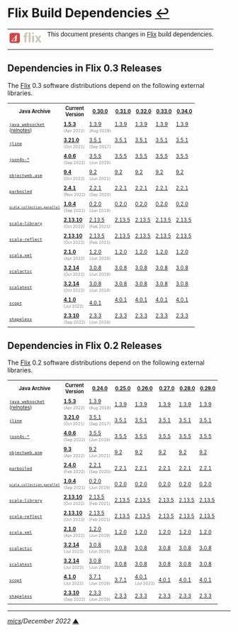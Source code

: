 # <span id="top">Flix Build Dependencies</span> <span style="size:25%;"><a href="README.md">↩</a></span>

<table style="font-family:Helvetica,Arial;font-size:14px;line-height:1.6;">
  <tr>
  <td style="border:0;padding:0 10px 0 0;min-width:60px;max-width:100px;">
    <a href="https://flix.dev/" rel="external"><img style="border:0;width:80px;" src="./docs/images/flix-logo.png" alt="Flix project" /></a>
  </td>
  <td style="border:0;padding:0;vertical-align:text-top;">
    This document presents changes in <a href="https://flix.dev/" rel="external">Flix</a> build dependencies.<br/>&nbsp;
  </td>
  </tr>
</table>

<!--
## <span id="intro">Introduction</span>

> **:mag_right:** We observe a jump in the increases in size of the software distributions : 
> |  Version  | Release date | Zip archive | Installation |
> |:----------|:------------:|:-----------:|:------------:|
> | [3.2.1](https://github.com/lampepfl/dotty/releases/tag/3.2.1-RC2) | Sep 2022 | 35.6 MB | 37.6 MB |
> | [3.2.0](https://github.com/lampepfl/dotty/releases/tag/3.2.0) | Sep 2022 | 34.2 MB | 36.1 MB |
> |  [3.1.3](https://github.com/lampepfl/dotty/releases/tag/3.1.3)     | Jun 2022 |   33.8 MB   |   35.7 MB    |
> |  [3.1.2](https://github.com/lampepfl/dotty/releases/tag/3.1.2)     | Apr 2022 |   33.4 MB   |   35.3 MB    |
-->

## <span id="flix03_releases">Dependencies in Flix 0.3 Releases</span>

The [Flix] 0.3 software distributions depend on the following external libraries.

<table style="font-size:80%;">
<tr>
  <th style="padding:4px;min-width:115px;">Java Archive</th>
  <th style="padding:4px;">Current<br/>Version</th>
  <th><a href="https://github.com/flix/flix/releases/tag/v0.30.0">0.30.0</a><br/><span style="color:red;"></span></th>
  <th><a href="https://github.com/flix/flix/releases/tag/v0.31.0">0.31.0</a><br/><span style="color:red;"></span></th>
  <th><a href="https://github.com/flix/flix/releases/tag/v0.32.0">0.32.0</a><br/><span style="color:red;"></span></th>
  <th><a href="https://github.com/flix/flix/releases/tag/v0.33.0">0.33.0</a><br/><span style="color:red;"></span></th>
  <th><a href="https://github.com/flix/flix/releases/tag/v0.34.0">0.34.0</a><br/><span style="color:red;"></span></th>
</tr>
<tr>
  <td style="padding:4px;"><a href="https://github.com/TooTallNate/Java-WebSocket"><code>java_websocket</code></a><br/>(<a href="https://github.com/TooTallNate/Java-WebSocket/releases">relnotes</a>)</td>
  <td style="padding:4px;"><a href="https://github.com/TooTallNate/Java-WebSocket/releases/tag/v1.5.3"><b>1.5.3</b></a><br/><span style="color:gray;font-size:80%;">(Apr&nbsp;2022)</span></td>
  <td style="padding:4px;"><a href="https://github.com/TooTallNate/Java-WebSocket/releases/tag/v1.3.9">1.3.9</a><br/><span style="color:gray;font-size:80%;">(Aug&nbsp;2018)</span></td>
  <td style="padding:4px;"><a href="https://github.com/TooTallNate/Java-WebSocket/releases/tag/v1.3.9">1.3.9</a><br/>&nbsp;</td>
  <td style="padding:4px;"><a href="https://github.com/TooTallNate/Java-WebSocket/releases/tag/v1.3.9">1.3.9</a><br/>&nbsp;</td>
  <td style="padding:4px;"><a href="https://github.com/TooTallNate/Java-WebSocket/releases/tag/v1.3.9">1.3.9</a><br/>&nbsp;</td>
  <td style="padding:4px;"><a href="https://github.com/TooTallNate/Java-WebSocket/releases/tag/v1.3.9">1.3.9</a><br/>&nbsp;</td>
</tr>
<tr>
  <td style="padding:4px;"><a href="https://mvnrepository.com/artifact/org.jline/jline"><code>jline</code></a></td>
  <td style="padding:4px;"><a href="https://mvnrepository.com/artifact/org.jline/jline/3.21.0"><b>3.21.0</b></a><br/><span style="color:gray;font-size:80%;">(Oct&nbsp;2021)</span></td>
  <td style="padding:4px;"><a href="https://mvnrepository.com/artifact/org.jline/jline/3.5.1">3.5.1</a><br/><span style="color:gray;font-size:80%;">(Sep&nbsp;2017)</span></td>
  <td style="padding:4px;"><a href="https://mvnrepository.com/artifact/org.jline/jline/3.5.1">3.5.1</a><br/>&nbsp;</td>
  <td style="padding:4px;"><a href="https://mvnrepository.com/artifact/org.jline/jline/3.5.1">3.5.1</a><br/>&nbsp;</td>
  <td style="padding:4px;"><a href="https://mvnrepository.com/artifact/org.jline/jline/3.5.1">3.5.1</a><br/>&nbsp;</td>
  <td style="padding:4px;"><a href="https://mvnrepository.com/artifact/org.jline/jline/3.5.1">3.5.1</a><br/>&nbsp;</td>
</tr>
<tr>
  <td style="padding:4px;"><a href="https://mvnrepository.com/artifact/org.json4s/json4s-core"><code>json4s-*</code></a></td>
  <td style="padding:4px;"><a href="https://mvnrepository.com/artifact/org.json4s/json4s-core_2.13/4.0.6"><b>4.0.6</b></a><br/><span style="color:gray;font-size:80%;">(Sep&nbsp;2022)</span></td>
  <td style="padding:4px;"><a href="https://mvnrepository.com/artifact/org.json4s/json4s-core_2.13/3.5.5">3.5.5</a><br/><span style="color:gray;font-size:80%;">(Jun&nbsp;2019)</span></td>
  <td style="padding:4px;"><a href="https://mvnrepository.com/artifact/org.json4s/json4s-core_2.13/3.5.5">3.5.5</a><br/>&nbsp;</td>
  <td style="padding:4px;"><a href="https://mvnrepository.com/artifact/org.json4s/json4s-core_2.13/3.5.5">3.5.5</a><br/>&nbsp;</td>
  <td style="padding:4px;"><a href="https://mvnrepository.com/artifact/org.json4s/json4s-core_2.13/3.5.5">3.5.5</a><br/>&nbsp;</td>
  <td style="padding:4px;"><a href="https://mvnrepository.com/artifact/org.json4s/json4s-core_2.13/3.5.5">3.5.5</a><br/>&nbsp;</td>
</tr>
<tr>
  <td style="padding:4px;"><a href="https://mvnrepository.com/artifact/org.ow2.asm/asm"><code>objectweb.asm</code></a></td>
  <td style="padding:4px;"><a href="https://mvnrepository.com/artifact/org.ow2.asm/asm/9.4"><b>9.4</b></a><br/><span style="color:gray;font-size:80%;">(Oct&nbsp;2022)</span></td>
  <td style="padding:4px;"><a href="https://mvnrepository.com/artifact/org.ow2.asm/asm/9.2">9.2</a><br/><span style="color:gray;font-size:80%;">(Jun&nbsp;2021)</span></td>
  <td style="padding:4px;"><a href="https://mvnrepository.com/artifact/org.ow2.asm/asm/9.2">9.2</a><br/>&nbsp;</td>
  <td style="padding:4px;"><a href="https://mvnrepository.com/artifact/org.ow2.asm/asm/9.2">9.2</a><br/>&nbsp;</td>
  <td style="padding:4px;"><a href="https://mvnrepository.com/artifact/org.ow2.asm/asm/9.2">9.2</a><br/>&nbsp;</td>
  <td style="padding:4px;"><a href="https://mvnrepository.com/artifact/org.ow2.asm/asm/9.2">9.2</a><br/>&nbsp;</td>
</tr>
<tr>
  <td style="padding:4px;"><a href="https://mvnrepository.com/artifact/org.parboiled/parboiled"><code>parboiled</code></a></td>
  <td style="padding:4px;"><a href="https://mvnrepository.com/artifact/org.parboiled/parboiled_2.13/2.4.1"><b>2.4.1</b></a><br/><span style="color:gray;font-size:80%;">(Nov&nbsp;2022)</span></td>
  <td style="padding:4px;"><a href="https://mvnrepository.com/artifact/org.parboiled/parboiled_2.13/2.2.1">2.2.1</a><br/><span style="color:gray;font-size:80%;">(Sep&nbsp;2020)</span></td>
  <td style="padding:4px;"><a href="https://mvnrepository.com/artifact/org.parboiled/parboiled_2.13/2.2.1">2.2.1</a><br/>&nbsp;</td>
  <td style="padding:4px;"><a href="https://mvnrepository.com/artifact/org.parboiled/parboiled_2.13/2.2.1">2.2.1</a><br/>&nbsp;</td>
  <td style="padding:4px;"><a href="https://mvnrepository.com/artifact/org.parboiled/parboiled_2.13/2.2.1">2.2.1</a><br/>&nbsp;</td>
  <td style="padding:4px;"><a href="https://mvnrepository.com/artifact/org.parboiled/parboiled_2.13/2.2.1">2.2.1</a><br/>&nbsp;</td>
</tr>
<tr>
  <td style="padding:4px;font-size:80%;"><a href="https://mvnrepository.com/artifact/org.scala-lang.modules/scala-parallel-collections"><code>scala.collection.parallel</code></a></td>
  <td style="padding:4px;"><a href="https://mvnrepository.com/artifact/org.scala-lang.modules/scala-parallel-collections_2.13/1.0.4"><b>1.0.4</b></a><br/><span style="color:gray;font-size:80%;">(Sep&nbsp;2021)</span></td>
  <td style="padding:4px;"><a href="https://mvnrepository.com/artifact/org.scala-lang.modules/scala-parallel-collections_2.13/0.2.0">0.2.0</a><br/><span style="color:gray;font-size:80%;">(Jun&nbsp;2019)</span></td>
  <td style="padding:4px;"><a href="https://mvnrepository.com/artifact/org.scala-lang.modules/scala-parallel-collections_2.13/0.2.0">0.2.0</a><br/>&nbsp;</td>
  <td style="padding:4px;"><a href="https://mvnrepository.com/artifact/org.scala-lang.modules/scala-parallel-collections_2.13/0.2.0">0.2.0</a><br/>&nbsp;</td>
  <td style="padding:4px;"><a href="https://mvnrepository.com/artifact/org.scala-lang.modules/scala-parallel-collections_2.13/0.2.0">0.2.0</a><br/>&nbsp;</td>
  <td style="padding:4px;"><a href="https://mvnrepository.com/artifact/org.scala-lang.modules/scala-parallel-collections_2.13/0.2.0">0.2.0</a><br/>&nbsp;</td>
</tr>
<tr>
  <td style="padding:4px;"><a href="https://mvnrepository.com/artifact/org.scala-lang/scala-library"><code>scala-library</code></a></td>
  <td style="padding:4px;"><a href="https://mvnrepository.com/artifact/org.scala-lang/scala-library/2.13.10"><b>2.13.10</b></a><br/><span style="color:gray;font-size:80%;">(Oct&nbsp;2022)</span></td>
  <td style="padding:4px;"><a href="https://mvnrepository.com/artifact/org.scala-lang/scala-library/2.13.5">2.13.5</a><br/><span style="color:gray;font-size:80%;">(Feb&nbsp;2021)</span></td>
  <td style="padding:4px;"><a href="https://mvnrepository.com/artifact/org.scala-lang/scala-library/2.13.5">2.13.5</a><br/>&nbsp;</td>
  <td style="padding:4px;"><a href="https://mvnrepository.com/artifact/org.scala-lang/scala-library/2.13.5">2.13.5</a><br/>&nbsp;</td>
  <td style="padding:4px;"><a href="https://mvnrepository.com/artifact/org.scala-lang/scala-library/2.13.5">2.13.5</a><br/>&nbsp;</td>
  <td style="padding:4px;"><a href="https://mvnrepository.com/artifact/org.scala-lang/scala-library/2.13.5">2.13.5</a><br/>&nbsp;</td>
</tr>
<tr>
  <td style="padding:4px;"><a href="https://mvnrepository.com/artifact/org.scala-lang/scala-reflect"><code>scala-reflect</code></a></td>
  <td style="padding:4px;"><a href="https://mvnrepository.com/artifact/org.scala-lang/scala-reflect/2.13.10"><b>2.13.10</b></a><br/><span style="color:gray;font-size:80%;">(Oct&nbsp;2022)</span></td>
  <td style="padding:4px;"><a href="https://mvnrepository.com/artifact/org.scala-lang/scala-reflect/2.13.5">2.13.5</a><br/><span style="color:gray;font-size:80%;">(Feb&nbsp;2021)</span></td>
  <td style="padding:4px;"><a href="https://mvnrepository.com/artifact/org.scala-lang/scala-reflect/2.13.5">2.13.5</a><br/>&nbsp;</td>
  <td style="padding:4px;"><a href="https://mvnrepository.com/artifact/org.scala-lang/scala-reflect/2.13.5">2.13.5</a><br/>&nbsp;</td>
  <td style="padding:4px;"><a href="https://mvnrepository.com/artifact/org.scala-lang/scala-reflect/2.13.5">2.13.5</a><br/>&nbsp;</td>
  <td style="padding:4px;"><a href="https://mvnrepository.com/artifact/org.scala-lang/scala-reflect/2.13.5">2.13.5</a><br/>&nbsp;</td>
</tr>
<tr>
  <td style="padding:4px;"><a href="https://mvnrepository.com/artifact/org.scala-lang.modules/scala-xml"><code>scala.xml</code></a></td>
  <td style="padding:4px;"><a href="https://mvnrepository.com/artifact/org.scala-lang.modules/scala-xml_2.13/2.1.0"><b>2.1.0</b></a><br/><span style="color:gray;font-size:80%;">(Apr&nbsp;2022)</span></td>
  <td style="padding:4px;"><a href="https://mvnrepository.com/artifact/org.scala-lang.modules/scala-xml_2.13/1.2.0">1.2.0</a><br/><span style="color:gray;font-size:80%;">(Jun&nbsp;2019)</span></td>
  <td style="padding:4px;"><a href="https://mvnrepository.com/artifact/org.scala-lang.modules/scala-xml_2.13/1.2.0">1.2.0</a><br/>&nbsp;</td>
  <td style="padding:4px;"><a href="https://mvnrepository.com/artifact/org.scala-lang.modules/scala-xml_2.13/1.2.0">1.2.0</a><br/>&nbsp;</td>
  <td style="padding:4px;"><a href="https://mvnrepository.com/artifact/org.scala-lang.modules/scala-xml_2.13/1.2.0">1.2.0</a><br/>&nbsp;</td>
  <td style="padding:4px;"><a href="https://mvnrepository.com/artifact/org.scala-lang.modules/scala-xml_2.13/1.2.0">1.2.0</a><br/>&nbsp;</td>
</tr>
<tr>
  <td style="padding:4px;"><a href="https://mvnrepository.com/artifact/org.scalactic/scalactic"><code>scalactic</code></a></td>
  <td style="padding:4px;"><a href="https://mvnrepository.com/artifact/org.scalactic/scalactic_2.13/3.2.14"><b>3.2.14</b></a><br/><span style="color:gray;font-size:80%;">(Oct&nbsp;2022)</span></td>
  <td style="padding:4px;"><a href="https://mvnrepository.com/artifact/org.scalactic/scalactic_2.13/3.0.8">3.0.8</a><br/><span style="color:gray;font-size:80%;">(Jun&nbsp;2019)</span></td>
  <td style="padding:4px;"><a href="https://mvnrepository.com/artifact/org.scalactic/scalactic_2.13/3.0.8">3.0.8</a><br/>&nbsp;</td>
  <td style="padding:4px;"><a href="https://mvnrepository.com/artifact/org.scalactic/scalactic_2.13/3.0.8">3.0.8</a><br/>&nbsp;</td>
  <td style="padding:4px;"><a href="https://mvnrepository.com/artifact/org.scalactic/scalactic_2.13/3.0.8">3.0.8</a><br/>&nbsp;</td>
  <td style="padding:4px;"><a href="https://mvnrepository.com/artifact/org.scalactic/scalactic_2.13/3.0.8">3.0.8</a><br/>&nbsp;</td>
</tr>
<tr>
  <td style="padding:4px;"><a href="https://mvnrepository.com/artifact/org.scalatest/scalatest_2.13"><code>scalatest</code></a></td>
  <td style="padding:4px;"><a href="https://mvnrepository.com/artifact/org.scalatest/scalatest_2.13/3.2.14"><b>3.2.14</b></a><br/><span style="color:gray;font-size:80%;">(Oct&nbsp;2022)</span></td>
  <td style="padding:4px;"><a href="https://mvnrepository.com/artifact/org.scalatest/scalatest_2.13/3.0.8">3.0.8</a><br/><span style="color:gray;font-size:80%;">(Jun&nbsp;2019)</span></td>
  <td style="padding:4px;"><a href="https://mvnrepository.com/artifact/org.scalatest/scalatest_2.13/3.0.8">3.0.8</a><br/>&nbsp;</td>
  <td style="padding:4px;"><a href="https://mvnrepository.com/artifact/org.scalatest/scalatest_2.13/3.0.8">3.0.8</a><br/>&nbsp;</td>
  <td style="padding:4px;"><a href="https://mvnrepository.com/artifact/org.scalatest/scalatest_2.13/3.0.8">3.0.8</a><br/>&nbsp;</td>
  <td style="padding:4px;"><a href="https://mvnrepository.com/artifact/org.scalatest/scalatest_2.13/3.0.8">3.0.8</a><br/>&nbsp;</td>
</tr>
<tr>
  <td style="padding:4px;"><a href="https://mvnrepository.com/artifact/com.github.scopt/scopt"><code>scopt</code></a></td>
  <td style="padding:4px;"><a href="https://mvnrepository.com/artifact/com.github.scopt/scopt_2.13/4.1.0"><b>4.1.0</b></a><br/><span style="color:gray;font-size:80%;">(Jul&nbsp;2022)</span></td>
  <td style="padding:4px;"><a href="https://mvnrepository.com/artifact/com.github.scopt/scopt_2.13/4.0.1">4.0.1</a></td>
  <td style="padding:4px;"><a href="https://mvnrepository.com/artifact/com.github.scopt/scopt_2.13/4.0.1">4.0.1</a><br/>&nbsp;</td>
  <td style="padding:4px;"><a href="https://mvnrepository.com/artifact/com.github.scopt/scopt_2.13/4.0.1">4.0.1</a><br/>&nbsp;</td>
  <td style="padding:4px;"><a href="https://mvnrepository.com/artifact/com.github.scopt/scopt_2.13/4.0.1">4.0.1</a><br/>&nbsp;</td>
  <td style="padding:4px;"><a href="https://mvnrepository.com/artifact/com.github.scopt/scopt_2.13/4.0.1">4.0.1</a><br/>&nbsp;</td>
</tr>
<tr>
  <td style="padding:4px;"><a href="https://mvnrepository.com/artifact/com.chuusai/shapeless"><code>shapeless</code></a></td>
  <td style="padding:4px;"><a href="https://mvnrepository.com/artifact/com.chuusai/shapeless_2.13/2.3.10"><b>2.3.10</b></a><br/><span style="color:gray;font-size:80%;">(Sep&nbsp;2022)</span></td>
  <td style="padding:4px;"><a href="https://mvnrepository.com/artifact/com.chuusai/shapeless_2.13/2.3.3">2.3.3</a><br/><span style="color:gray;font-size:80%;">(Jun&nbsp;2019)</span></td>
  <td style="padding:4px;"><a href="https://mvnrepository.com/artifact/com.chuusai/shapeless_2.13/2.3.3">2.3.3</a><br/>&nbsp;</td>
  <td style="padding:4px;"><a href="https://mvnrepository.com/artifact/com.chuusai/shapeless_2.13/2.3.3">2.3.3</a><br/>&nbsp;</td>
  <td style="padding:4px;"><a href="https://mvnrepository.com/artifact/com.chuusai/shapeless_2.13/2.3.3">2.3.3</a><br/>&nbsp;</td>
  <td style="padding:4px;"><a href="https://mvnrepository.com/artifact/com.chuusai/shapeless_2.13/2.3.3">2.3.3</a><br/>&nbsp;</td>
</tr>
</table>

## <span id="flix02_releases">Dependencies in Flix 0.2 Releases</span>

The [Flix] 0.2 software distributions depend on the following external libraries.

<table style="font-size:80%;">
<tr>
  <th style="padding:4px;min-width:115px;">Java Archive</th>
  <th style="padding:4px;">Current<br/>Version</th>
  <th><a href="https://github.com/flix/flix/releases/tag/v0.24.0">0.24.0</a><br/><span style="color:red;"></span></th>
  <th><a href="https://github.com/flix/flix/releases/tag/v0.25.0">0.25.0</a><br/><span style="color:red;"></span></th>
  <th><a href="https://github.com/flix/flix/releases/tag/v0.26.0">0.26.0</a><br/><span style="color:red;"></span></th>
  <th><a href="https://github.com/flix/flix/releases/tag/v0.27.0">0.27.0</a></th>
  <th><a href="https://github.com/flix/flix/releases/tag/v0.28.0">0.28.0</a><br/><span style="color:red;"></span></th>
  <th><a href="https://github.com/flix/flix/releases/tag/v0.29.0">0.29.0</a><br/><span style="color:red;"></span></th>
</tr>
<tr>
  <td style="padding:4px;"><a href="https://github.com/TooTallNate/Java-WebSocket"><code>java_websocket</code></a><br/>(<a href="https://github.com/TooTallNate/Java-WebSocket/releases">relnotes</a>)</td>
  <td style="padding:4px;"><a href="https://github.com/TooTallNate/Java-WebSocket/releases/tag/v1.5.3"><b>1.5.3</b></a><br/><span style="color:gray;font-size:80%;">(Apr&nbsp;2022)</span></td>
  <td style="padding:4px;"><a href="https://github.com/TooTallNate/Java-WebSocket/releases/tag/v1.3.9">1.3.9</a><br/><span style="color:gray;font-size:80%;">(Aug&nbsp;2018)</span></td>
  <td style="padding:4px;"><a href="https://github.com/TooTallNate/Java-WebSocket/releases/tag/v1.3.9">1.3.9</a></td>
  <td style="padding:4px;"><a href="https://github.com/TooTallNate/Java-WebSocket/releases/tag/v1.3.9">1.3.9</a></td>
  <td style="padding:4px;"><a href="https://github.com/TooTallNate/Java-WebSocket/releases/tag/v1.3.9">1.3.9</a></td>
  <td style="padding:4px;"><a href="https://github.com/TooTallNate/Java-WebSocket/releases/tag/v1.3.9">1.3.9</a></td>
  <td style="padding:4px;"><a href="https://github.com/TooTallNate/Java-WebSocket/releases/tag/v1.3.9">1.3.9</a></td>
</tr>
<tr>
  <td style="padding:4px;"><a href="https://mvnrepository.com/artifact/org.jline/jline"><code>jline</code></a></td>
  <td style="padding:4px;"><a href="https://mvnrepository.com/artifact/org.jline/jline/3.21.0"><b>3.21.0</b></a><br/><span style="color:gray;font-size:80%;">(Oct&nbsp;2021)</span></td>
  <td style="padding:4px;"><a href="https://mvnrepository.com/artifact/org.jline/jline/3.5.1">3.5.1</a><br/><span style="color:gray;font-size:80%;">(Sep&nbsp;2017)</span></td>
  <td style="padding:4px;"><a href="https://mvnrepository.com/artifact/org.jline/jline/3.5.1">3.5.1</a></td>
  <td style="padding:4px;"><a href="https://mvnrepository.com/artifact/org.jline/jline/3.5.1">3.5.1</a></td>
  <td style="padding:4px;"><a href="https://mvnrepository.com/artifact/org.jline/jline/3.5.1">3.5.1</a></td>
  <td style="padding:4px;"><a href="https://mvnrepository.com/artifact/org.jline/jline/3.5.1">3.5.1</a></td>
  <td style="padding:4px;"><a href="https://mvnrepository.com/artifact/org.jline/jline/3.5.1">3.5.1</a></td>
</tr>
<tr>
  <td style="padding:4px;"><a href="https://mvnrepository.com/artifact/org.json4s/json4s-core"><code>json4s-*</code></a></td>
  <td style="padding:4px;"><a href="https://mvnrepository.com/artifact/org.json4s/json4s-core_2.13/4.0.6"><b>4.0.6</b></a><br/><span style="color:gray;font-size:80%;">(Sep&nbsp;2022)</span></td>
  <td style="padding:4px;"><a href="https://mvnrepository.com/artifact/org.json4s/json4s-core_2.13/3.5.5">3.5.5</a><br/><span style="color:gray;font-size:80%;">(Jun&nbsp;2019)</span></td>
  <td style="padding:4px;"><a href="https://mvnrepository.com/artifact/org.json4s/json4s-core_2.13/3.5.5">3.5.5</a></td>
  <td style="padding:4px;"><a href="https://mvnrepository.com/artifact/org.json4s/json4s-core_2.13/3.5.5">3.5.5</a></td>
  <td style="padding:4px;"><a href="https://mvnrepository.com/artifact/org.json4s/json4s-core_2.13/3.5.5">3.5.5</a></td>
  <td style="padding:4px;"><a href="https://mvnrepository.com/artifact/org.json4s/json4s-core_2.13/3.5.5">3.5.5</a></td>
  <td style="padding:4px;"><a href="https://mvnrepository.com/artifact/org.json4s/json4s-core_2.13/3.5.5">3.5.5</a></td>
</tr>
<tr>
  <td style="padding:4px;"><a href="https://mvnrepository.com/artifact/org.ow2.asm/asm"><code>objectweb.asm</code></a></td>
  <td style="padding:4px;"><a href="https://mvnrepository.com/artifact/org.ow2.asm/asm/9.3"><b>9.3</b></a><br/><span style="color:gray;font-size:80%;">(Apr&nbsp;2022)</span></td>
  <td style="padding:4px;"><a href="https://mvnrepository.com/artifact/org.ow2.asm/asm/9.2">9.2</a><br/><span style="color:gray;font-size:80%;">(Jun&nbsp;2021)</span></td>
  <td style="padding:4px;"><a href="https://mvnrepository.com/artifact/org.ow2.asm/asm/9.2">9.2</a></td>
  <td style="padding:4px;"><a href="https://mvnrepository.com/artifact/org.ow2.asm/asm/9.2">9.2</a></td>
  <td style="padding:4px;"><a href="https://mvnrepository.com/artifact/org.ow2.asm/asm/9.2">9.2</a></td>
  <td style="padding:4px;"><a href="https://mvnrepository.com/artifact/org.ow2.asm/asm/9.2">9.2</a></td>
  <td style="padding:4px;"><a href="https://mvnrepository.com/artifact/org.ow2.asm/asm/9.2">9.2</a></td>
</tr>
<tr>
  <td style="padding:4px;"><a href="https://mvnrepository.com/artifact/org.parboiled/parboiled"><code>parboiled</code></a></td>
  <td style="padding:4px;"><a href="https://mvnrepository.com/artifact/org.parboiled/parboiled_2.13/2.4.0"><b>2.4.0</b></a><br/><span style="color:gray;font-size:80%;">(Feb&nbsp;2022)</span></td>
  <td style="padding:4px;"><a href="https://mvnrepository.com/artifact/org.parboiled/parboiled_2.13/2.2.1">2.2.1</a><br/><span style="color:gray;font-size:80%;">(Sep&nbsp;2020)</span></td>
  <td style="padding:4px;"><a href="https://mvnrepository.com/artifact/org.parboiled/parboiled_2.13/2.2.1">2.2.1</a></td>
  <td style="padding:4px;"><a href="https://mvnrepository.com/artifact/org.parboiled/parboiled_2.13/2.2.1">2.2.1</a></td>
  <td style="padding:4px;"><a href="https://mvnrepository.com/artifact/org.parboiled/parboiled_2.13/2.2.1">2.2.1</a></td>
  <td style="padding:4px;"><a href="https://mvnrepository.com/artifact/org.parboiled/parboiled_2.13/2.2.1">2.2.1</a></td>
  <td style="padding:4px;"><a href="https://mvnrepository.com/artifact/org.parboiled/parboiled_2.13/2.2.1">2.2.1</a></td>
</tr>
<tr>
  <td style="padding:4px;font-size:80%;"><a href="https://mvnrepository.com/artifact/org.scala-lang.modules/scala-parallel-collections"><code>scala.collection.parallel</code></a></td>
  <td style="padding:4px;"><a href="https://mvnrepository.com/artifact/org.scala-lang.modules/scala-parallel-collections_2.13/1.0.4"><b>1.0.4</b></a><br/><span style="color:gray;font-size:80%;">(Sep&nbsp;2021)</span></td>
  <td style="padding:4px;"><a href="https://mvnrepository.com/artifact/org.scala-lang.modules/scala-parallel-collections_2.13/0.2.0">0.2.0</a><br/><span style="color:gray;font-size:80%;">(Jun&nbsp;2019)</span></td>
  <td style="padding:4px;"><a href="https://mvnrepository.com/artifact/org.scala-lang.modules/scala-parallel-collections_2.13/0.2.0">0.2.0</a></td>
  <td style="padding:4px;"><a href="https://mvnrepository.com/artifact/org.scala-lang.modules/scala-parallel-collections_2.13/0.2.0">0.2.0</a></td>
  <td style="padding:4px;"><a href="https://mvnrepository.com/artifact/org.scala-lang.modules/scala-parallel-collections_2.13/0.2.0">0.2.0</a></td>
  <td style="padding:4px;"><a href="https://mvnrepository.com/artifact/org.scala-lang.modules/scala-parallel-collections_2.13/0.2.0">0.2.0</a></td>
  <td style="padding:4px;"><a href="https://mvnrepository.com/artifact/org.scala-lang.modules/scala-parallel-collections_2.13/0.2.0">0.2.0</a></td>
</tr>
<tr>
  <td style="padding:4px;"><a href="https://mvnrepository.com/artifact/org.scala-lang/scala-library"><code>scala-library</code></a></td>
  <td style="padding:4px;"><a href="https://mvnrepository.com/artifact/org.scala-lang/scala-library/2.13.10"><b>2.13.10</b></a><br/><span style="color:gray;font-size:80%;">(Oct&nbsp;2022)</span></td>
  <td style="padding:4px;"><a href="https://mvnrepository.com/artifact/org.scala-lang/scala-library/2.13.5">2.13.5</a><br/><span style="color:gray;font-size:80%;">(Feb&nbsp;2021)</span></td>
  <td style="padding:4px;"><a href="https://mvnrepository.com/artifact/org.scala-lang/scala-library/2.13.5">2.13.5</a></td>
  <td style="padding:4px;"><a href="https://mvnrepository.com/artifact/org.scala-lang/scala-library/2.13.5">2.13.5</a></td>
  <td style="padding:4px;"><a href="https://mvnrepository.com/artifact/org.scala-lang/scala-library/2.13.5">2.13.5</a></td>
  <td style="padding:4px;"><a href="https://mvnrepository.com/artifact/org.scala-lang/scala-library/2.13.5">2.13.5</a></td>
  <td style="padding:4px;"><a href="https://mvnrepository.com/artifact/org.scala-lang/scala-library/2.13.5">2.13.5</a></td>
</tr>
<tr>
  <td style="padding:4px;"><a href="https://mvnrepository.com/artifact/org.scala-lang/scala-reflect"><code>scala-reflect</code></a></td>
  <td style="padding:4px;"><a href="https://mvnrepository.com/artifact/org.scala-lang/scala-reflect/2.13.10"><b>2.13.10</b></a><br/><span style="color:gray;font-size:80%;">(Oct&nbsp;2022)</span></td>
  <td style="padding:4px;"><a href="https://mvnrepository.com/artifact/org.scala-lang/scala-reflect/2.13.5">2.13.5</a><br/><span style="color:gray;font-size:80%;">(Feb&nbsp;2021)</span></td>
  <td style="padding:4px;"><a href="https://mvnrepository.com/artifact/org.scala-lang/scala-reflect/2.13.5">2.13.5</a></td>
  <td style="padding:4px;"><a href="https://mvnrepository.com/artifact/org.scala-lang/scala-reflect/2.13.5">2.13.5</a></td>
  <td style="padding:4px;"><a href="https://mvnrepository.com/artifact/org.scala-lang/scala-reflect/2.13.5">2.13.5</a></td>
  <td style="padding:4px;"><a href="https://mvnrepository.com/artifact/org.scala-lang/scala-reflect/2.13.5">2.13.5</a></td>
  <td style="padding:4px;"><a href="https://mvnrepository.com/artifact/org.scala-lang/scala-reflect/2.13.5">2.13.5</a></td>
</tr>
<tr>
  <td style="padding:4px;"><a href="https://mvnrepository.com/artifact/org.scala-lang.modules/scala-xml"><code>scala.xml</code></a></td>
  <td style="padding:4px;"><a href="https://mvnrepository.com/artifact/org.scala-lang.modules/scala-xml_2.13/2.1.0"><b>2.1.0</b></a><br/><span style="color:gray;font-size:80%;">(Apr&nbsp;2022)</span></td>
  <td style="padding:4px;"><a href="https://mvnrepository.com/artifact/org.scala-lang.modules/scala-xml_2.13/1.2.0">1.2.0</a><br/><span style="color:gray;font-size:80%;">(Jun&nbsp;2019)</span></td>
  <td style="padding:4px;"><a href="https://mvnrepository.com/artifact/org.scala-lang.modules/scala-xml_2.13/1.2.0">1.2.0</a></td>
  <td style="padding:4px;"><a href="https://mvnrepository.com/artifact/org.scala-lang.modules/scala-xml_2.13/1.2.0">1.2.0</a></td>
  <td style="padding:4px;"><a href="https://mvnrepository.com/artifact/org.scala-lang.modules/scala-xml_2.13/1.2.0">1.2.0</a></td>
  <td style="padding:4px;"><a href="https://mvnrepository.com/artifact/org.scala-lang.modules/scala-xml_2.13/1.2.0">1.2.0</a></td>
  <td style="padding:4px;"><a href="https://mvnrepository.com/artifact/org.scala-lang.modules/scala-xml_2.13/1.2.0">1.2.0</a></td>
</tr>
<tr>
  <td style="padding:4px;"><a href="https://mvnrepository.com/artifact/org.scalactic/scalactic"><code>scalactic</code></a></td>
  <td style="padding:4px;"><a href="https://mvnrepository.com/artifact/org.scalactic/scalactic_2.13/3.2.14"><b>3.2.14</b></a><br/><span style="color:gray;font-size:80%;">(Jul&nbsp;2022)</span></td>
  <td style="padding:4px;"><a href="https://mvnrepository.com/artifact/org.scalactic/scalactic_2.13/3.0.8">3.0.8</a><br/><span style="color:gray;font-size:80%;">(Jun&nbsp;2019)</span></td>
  <td style="padding:4px;"><a href="https://mvnrepository.com/artifact/org.scalactic/scalactic_2.13/3.0.8">3.0.8</a></td>
  <td style="padding:4px;"><a href="https://mvnrepository.com/artifact/org.scalactic/scalactic_2.13/3.0.8">3.0.8</a></td>
  <td style="padding:4px;"><a href="https://mvnrepository.com/artifact/org.scalactic/scalactic_2.13/3.0.8">3.0.8</a></td>
  <td style="padding:4px;"><a href="https://mvnrepository.com/artifact/org.scalactic/scalactic_2.13/3.0.8">3.0.8</a></td>
  <td style="padding:4px;"><a href="https://mvnrepository.com/artifact/org.scalactic/scalactic_2.13/3.0.8">3.0.8</a></td>
</tr>
<tr>
  <td style="padding:4px;"><a href="https://mvnrepository.com/artifact/org.scalatest/scalatest_2.13"><code>scalatest</code></a></td>
  <td style="padding:4px;"><a href="https://mvnrepository.com/artifact/org.scalatest/scalatest_2.13/3.2.14"><b>3.2.14</b></a><br/><span style="color:gray;font-size:80%;">(Jul&nbsp;2022)</span></td>
  <td style="padding:4px;"><a href="https://mvnrepository.com/artifact/org.scalatest/scalatest_2.13/3.0.8">3.0.8</a><br/><span style="color:gray;font-size:80%;">(Jun&nbsp;2019)</span></td>
  <td style="padding:4px;"><a href="https://mvnrepository.com/artifact/org.scalatest/scalatest_2.13/3.0.8">3.0.8</a></td>
  <td style="padding:4px;"><a href="https://mvnrepository.com/artifact/org.scalatest/scalatest_2.13/3.0.8">3.0.8</a></td>
  <td style="padding:4px;"><a href="https://mvnrepository.com/artifact/org.scalatest/scalatest_2.13/3.0.8">3.0.8</a></td>
  <td style="padding:4px;"><a href="https://mvnrepository.com/artifact/org.scalatest/scalatest_2.13/3.0.8">3.0.8</a></td>
  <td style="padding:4px;"><a href="https://mvnrepository.com/artifact/org.scalatest/scalatest_2.13/3.0.8">3.0.8</a></td>
</tr>
<tr>
  <td style="padding:4px;"><a href="https://mvnrepository.com/artifact/com.github.scopt/scopt"><code>scopt</code></a></td>
  <td style="padding:4px;"><a href="https://mvnrepository.com/artifact/com.github.scopt/scopt_2.13/4.1.0"><b>4.1.0</b></a><br/><span style="color:gray;font-size:80%;">(Jul&nbsp;2022)</span></td>
  <td style="padding:4px;"><a href="https://mvnrepository.com/artifact/com.github.scopt/scopt_2.13/3.7.1">3.7.1</a><br/><span style="color:gray;font-size:80%;">(Jun&nbsp;2019)</span></td>
  <td style="padding:4px;"><a href="https://mvnrepository.com/artifact/com.github.scopt/scopt_2.13/3.7.1">3.7.1</a></td>
  <td style="padding:4px;"><a href="https://mvnrepository.com/artifact/com.github.scopt/scopt_2.13/4.0.1">4.0.1</a><br/><span style="color:gray;font-size:80%;">(Jul&nbsp;2022)</span></td>
  <td style="padding:4px;"><a href="https://mvnrepository.com/artifact/com.github.scopt/scopt_2.13/4.0.1">4.0.1</a></td>
  <td style="padding:4px;"><a href="https://mvnrepository.com/artifact/com.github.scopt/scopt_2.13/4.0.1">4.0.1</a></td>
  <td style="padding:4px;"><a href="https://mvnrepository.com/artifact/com.github.scopt/scopt_2.13/4.0.1">4.0.1</a></td>
</tr>
<tr>
  <td style="padding:4px;"><a href="https://mvnrepository.com/artifact/com.chuusai/shapeless"><code>shapeless</code></a></td>
  <td style="padding:4px;"><a href="https://mvnrepository.com/artifact/com.chuusai/shapeless_2.13/2.3.10"><b>2.3.10</b></a><br/><span style="color:gray;font-size:80%;">(Sep&nbsp;2022)</span></td>
  <td style="padding:4px;"><a href="https://mvnrepository.com/artifact/com.chuusai/shapeless_2.13/2.3.3">2.3.3</a><br/><span style="color:gray;font-size:80%;">(Jun&nbsp;2019)</span></td>
  <td style="padding:4px;"><a href="https://mvnrepository.com/artifact/com.chuusai/shapeless_2.13/2.3.3">2.3.3</a></td>
  <td style="padding:4px;"><a href="https://mvnrepository.com/artifact/com.chuusai/shapeless_2.13/2.3.3">2.3.3</a></td>
  <td style="padding:4px;"><a href="https://mvnrepository.com/artifact/com.chuusai/shapeless_2.13/2.3.3">2.3.3</a></td>
  <td style="padding:4px;"><a href="https://mvnrepository.com/artifact/com.chuusai/shapeless_2.13/2.3.3">2.3.3</a></td>
  <td style="padding:4px;"><a href="https://mvnrepository.com/artifact/com.chuusai/shapeless_2.13/2.3.3">2.3.3</a></td>
</tr>
</table>

<!--
## <span id="footnotes">Footnotes</span>

<span id="footnote_01">[1]</span> **`jline 3.21.0` and `JNA 5.9.0` *Library Updates*** [↩](#anchor_01)

<dl><dd>
</dd></dl>
-->

***

*[mics](https://lampwww.epfl.ch/~michelou/)/December 2022* [**&#9650;**](#top)
<span id="bottom">&nbsp;</span>

<!-- link refs -->

[flix]: https://flix.dev/
